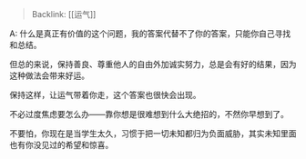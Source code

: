 > Backlink: [[运气]]

A: 什么是真正有价值的这个问题，我的答案代替不了你的答案，只能你自己寻找和总结。  

但总的来说，保持善良、尊重他人的自由外加诚实努力，总是会有好的结果，因为这种做法会带来好运。  

保持这样，让运气带着你走，这个答案也很快会出现。

不必过度焦虑要怎么办——靠你想是很难想到什么大绝招的，不然你早想到了。  

不要怕，你现在是当学生太久，习惯于把一切未知都归为负面威胁，其实未知里面也有你没见过的希望和惊喜。

